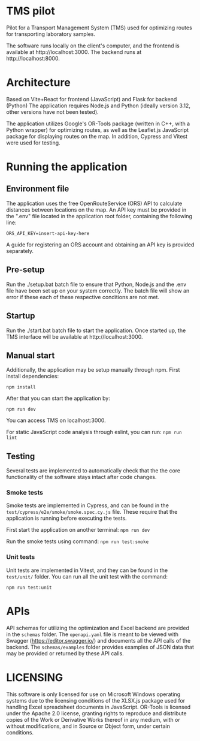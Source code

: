 # TMS pilot

Pilot for a Transport Management System (TMS) used for optimizing routes for transporting laboratory samples.

The software runs locally on the client's computer, and the frontend is available at http://localhost:3000.
The backend runs at http://localhost:8000.

# Architecture

Based on Vite+React for frontend (JavaScript) and Flask for backend (Python)
The application requires Node.js and Python (ideally version 3.12, other versions have not been tested).

The application utilizes Google's OR-Tools package (written in C++, with a Python wrapper) for optimizing routes, as well as the Leaflet.js JavaScript package for displaying routes on the map. In addition, Cypress and Vitest were used for testing. 

# Running the application

## Environment file

The application uses the free OpenRouteService (ORS) API to calculate distances between locations on the map. An API key must be provided in the ".env" file located in the application root folder, containing the following line:

```ORS_API_KEY=insert-api-key-here```

A guide for registering an ORS account and obtaining an API key is provided separately.

## Pre-setup
Run the ./setup.bat batch file to ensure that Python, Node.js and the .env file have been set up on your system correctly. The batch file will show an error if these each of these respective conditions are not met.

## Startup
Run the ./start.bat batch file to start the application. Once started up, the TMS interface will be available at http://localhost:3000.

## Manual start
Additionally, the application may be setup manually through npm.
First install dependencies: 

`npm install`

After that you can start the application by: 

`npm run dev`

You can access TMS on localhost:3000.

For static JavaScript code analysis through eslint, you can run: `npm run lint`

## Testing

Several tests are implemented to automatically check that the the core functionality of the software stays intact after code changes.

### Smoke tests
Smoke tests are implemented in Cypress, and can be found in the `test/cypress/e2e/smoke/smoke.spec.cy.js` file.
These require that the application is running before executing the tests.

First start the application on another terminal: `npm run dev`

Run the smoke tests using command: `npm run test:smoke`

### Unit tests
Unit tests are implemented in Vitest, and they can be found in the `test/unit/` folder.
You can run all the unit test with the command:

`npm run test:unit`

# APIs

API schemas for utilizing the optimization and Excel backend are provided in the `schemas` folder. The `openapi.yaml` file is meant to be viewed with Swagger (https://editor.swagger.io/) and documents all the API calls of the backend. The `schemas/examples` folder provides examples of JSON data that may be provided or returned by these API calls. 

# LICENSING

This software is only licensed for use on Microsoft Windows operating systems due to the licensing conditions of the XLSX.js package used for handling Excel spreadsheet documents in JavaScript.
OR-Tools is licensed under the Apache 2.0 license, granting rights to reproduce and distribute copies of the Work or Derivative Works thereof in any medium, with or without modifications, and in Source or Object form, under certain conditions.